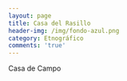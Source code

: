 ```yaml
---
layout: page
title: Casa del Rasillo
header-img: /img/fondo-azul.png
category: Etnográfico
comments: 'true'
---
```



Casa de Campo
